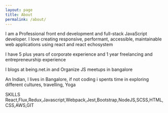 ```yaml
---
layout: page
title: About
permalink: /about/
---
```


I am a Professional front end development and full-stack JavaScript developer. I love creating responsive, performant, accessible, maintainable web applications using react and react echosystem
		
I have 5 plus years of corporate experience and 1 year freelancing and entrepreneurship experience

I blogs at being.net.in and Organize JS meetups in bangalore

An Indian, I lives in Bangalore, if not coding i spents time in exploring different cultures, travelling, Yoga

SKILLS
React,Flux,Redux,Javascript,Webpack,Jest,Bootstrap,NodeJS,SCSS,HTML,CSS,AWS,GIT
